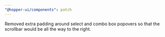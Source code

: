 ```yaml
---
"@hopper-ui/components": patch
---
```


Removed extra padding around select and combo box popovers so that the scrollbar would be all the way to the right.
